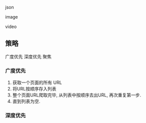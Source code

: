 json

image

video

## 策略
广度优先
深度优先
聚焦

### 广度优先

1. 获取一个页面的所有  URL
2. 将URL按顺序存入列表
3. 整个页面URL爬取完毕, 从列表中按顺序去出URL, 再次重复第一步.
4. 直到列表为空.

### 深度优先

